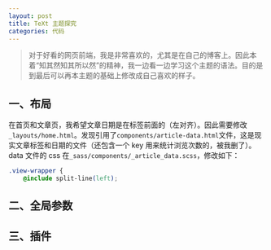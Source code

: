 ```yaml
---
layout: post
title: TeXt 主题探究
categories: 代码
---
```

> 对于好看的网页前端，我是非常喜欢的，尤其是在自己的博客上。因此本着“知其然知其所以然”的精神，我一边看一边学习这个主题的语法。目的是到最后可以再本主题的基础上修改成自己喜欢的样子。

## 一、布局
在首页和文章页，我希望文章日期是在标签前面的（左对齐）。因此需要修改 
`_layouts/home.html`。发现引用了`components/article-data.html`文件，这是现实文章标签和日期的文件（还包含一个 key 用来统计浏览次数的，被我删了）。data 文件的 css 在`_sass/components/_article_data.scss`，修改如下：
```css
.view-wrapper {
    @include split-line(left);
```
## 二、全局参数
## 三、插件